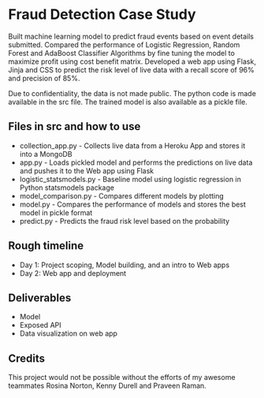 # Fraud Detection Case Study

Built machine learning model to predict fraud events based on event details submitted. Compared the performance of Logistic Regression, Random Forest and AdaBoost Classifier Algorithms by fine tuning the model to maximize profit using cost benefit matrix. Developed a web app using Flask, Jinja and CSS to predict the risk level of live data with a recall score of 96% and precision of 85%.

Due to confidentiality, the data is not made public. The python code is made available in the src file. The trained model is also available as a pickle file.

## Files in src and how to use

* collection_app.py - Collects live data from a Heroku App and stores it into a MongoDB
* app.py - Loads pickled model and performs the predictions on live data and pushes it to the Web app using Flask
* logistic_statsmodels.py - Baseline model using logistic regression in Python statsmodels package
* model_comparison.py - Compares different models by plotting
* model.py - Compares the performance of models and stores the best model in pickle format
* predict.py - Predicts the fraud risk level based on the probability

## Rough timeline

* Day 1: Project scoping, Model building, and an intro to Web apps
* Day 2: Web app and deployment

## Deliverables

* Model
* Exposed API
* Data visualization on web app

## Credits
This project would not be possible without the efforts of my awesome teammates Rosina Norton, Kenny Durell and Praveen Raman.
